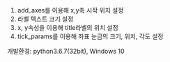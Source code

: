1. add_axes를 이용해 x,y축 시작 위치 설정
2. 라벨 텍스트 크기 설정
2. x, y속성을 이용해 title라벨의 위치 설정
3. tick_params를 이용해 좌표 눈금의 크기, 위치, 각도 설정

개발환경: python3.6.7(32bit), Windows 10
